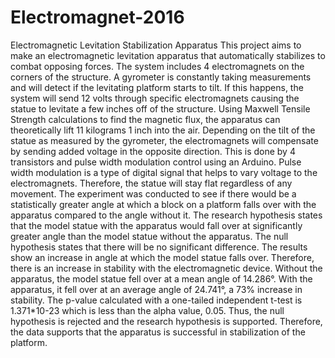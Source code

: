 # Electromagnet-2016
Electromagnetic Levitation Stabilization Apparatus
This project aims to make an electromagnetic levitation apparatus that automatically stabilizes to combat opposing forces. The system includes 4 electromagnets on the corners of the structure. A gyrometer is constantly taking measurements and will detect if the levitating platform starts to tilt. If this happens, the system will send 12 volts through specific electromagnets causing the statue to levitate a few inches off of the structure. Using Maxwell Tensile Strength calculations to find the magnetic flux, the apparatus can theoretically lift 11 kilograms 1 inch into the air. Depending on the tilt of the statue as measured by the gyrometer, the electromagnets will compensate by sending added voltage in the opposite direction. This is done by 4 transistors and pulse width modulation control using an Arduino. Pulse width modulation is a type of digital signal that helps to vary voltage to the electromagnets. Therefore, the statue will stay flat regardless of any movement. The experiment was conducted to see if there would be a statistically greater angle at which a block on a platform falls over with the apparatus compared to the angle without it. The research hypothesis states that the model statue with the apparatus would fall over at significantly greater angle than the model statue without the apparatus. The null hypothesis states that there will be no significant difference.  The results show an increase in angle at which the model statue falls over. Therefore, there is an increase in stability with the electromagnetic device. Without the apparatus, the model statue fell over at a mean angle of 14.286°. With the apparatus, it fell over at an average angle of 24.741°, a 73% increase in stability. The p-value calculated with a one-tailed independent t-test is 1.371*10-23 which is less than the alpha value, 0.05. Thus, the null hypothesis is rejected and the research hypothesis is supported. Therefore, the data supports that the apparatus is successful in stabilization of the platform.
